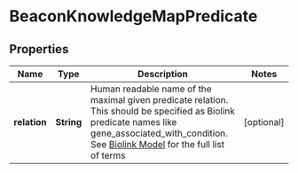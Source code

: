 
# BeaconKnowledgeMapPredicate

## Properties
Name | Type | Description | Notes
------------ | ------------- | ------------- | -------------
**relation** | **String** | Human readable name of the maximal given predicate relation. This should be specified as Biolink predicate names like  gene_associated_with_condition. See [Biolink Model](https://biolink.github.io/biolink-model) for the full list of terms  |  [optional]



